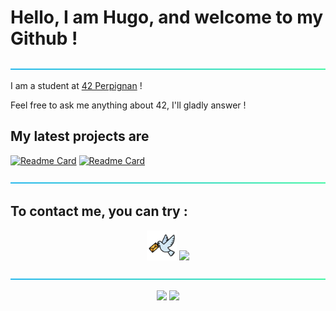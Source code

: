 # Hello, I am Hugo, and welcome to my Github !

![----------------------------------------------------------------------------------------------------------](https://github.com/hle-hena/hle-hena/blob/main/assets/aqua.png)

I am a student at [42 Perpignan](https://42perpignan.fr/) !

Feel free to ask me anything about 42, I'll gladly answer !

## My latest projects are

<a href="https://github.com/hle-hena/hle-hena" target="blank">![Readme Card](https://github-readme-stats.vercel.app/api/pin/?username=hle-hena&repo=hle-hena&theme=vue-dark)</a>
<a href="https://github.com/hle-hena/42_projects" target="blank">![Readme Card](https://github-readme-stats.vercel.app/api/pin/?username=hle-hena&repo=42_projects&theme=vue-dark)</a>

![----------------------------------------------------------------------------------------------------------](https://github.com/hle-hena/hle-hena/blob/main/assets/aqua.png)

## To contact me, you can try :

<p align="center">
	<a href="https://www.colombophiliefr.com/" target="blank"><img src="https://github.com/hle-hena/hle-hena/blob/main/assets/pigeon.png" width="48px" height="48px"></a>
	<a href="https://join.slack.com/shareDM/zt-2yepgjyk6-S1jlqti6qFaKqWm3X5IJvA" target="blank"><img src="https://go-skill-icons.vercel.app/api/icons?i=slack"></a>
</p>

![----------------------------------------------------------------------------------------------------------](https://github.com/hle-hena/hle-hena/blob/main/assets/aqua.png)

<p align = "center">
	<img src="https://streak-stats.demolab.com/?user=hle-hena&theme=dark)](https://git.io/streak-stats" target="blank">
	<img src="https://github-readme-stats.vercel.app/api/top-langs/?username=hle-hena&theme=vue-dark&show_icons=true&hide_border=false&layout=compact" target="blank">
</p>
